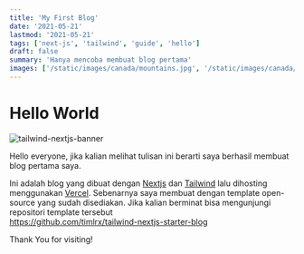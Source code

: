 ```yaml
---
title: 'My First Blog'
date: '2021-05-21'
lastmod: '2021-05-21'
tags: ['next-js', 'tailwind', 'guide', 'hello']
draft: false
summary: 'Hanya mencoba membuat blog pertama'
images: ['/static/images/canada/mountains.jpg', '/static/images/canada/toronto.jpg']
---
```


# Hello World

![tailwind-nextjs-banner](/static/images/twitter-card.png)

Hello everyone, jika kalian melihat tulisan ini berarti saya berhasil membuat blog pertama saya.

Ini adalah blog yang dibuat dengan [Nextjs](https://nextjs.org/) dan [Tailwind](https://tailwindcss.com/) lalu dihosting menggunakan [Vercel](http://vercel.com). Sebenarnya saya membuat dengan template open-source yang sudah disediakan. Jika kalian berminat bisa mengunjungi repositori template tersebut  
https://github.com/timlrx/tailwind-nextjs-starter-blog

Thank You for visiting!
